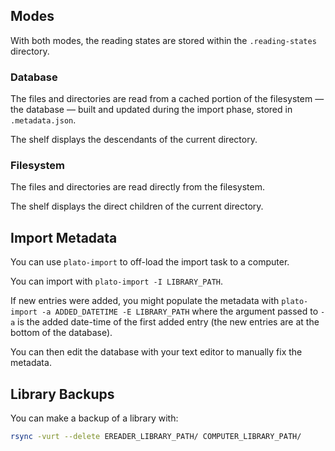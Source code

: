 ## Modes

With both modes, the reading states are stored within the `.reading-states` directory.

### Database

The files and directories are read from a cached portion of the filesystem — the database — built and updated during the import phase, stored in `.metadata.json`.

The shelf displays the descendants of the current directory.

### Filesystem

The files and directories are read directly from the filesystem.

The shelf displays the direct children of the current directory.

## Import Metadata

You can use `plato-import` to off-load the import task to a computer.

You can import with `plato-import -I LIBRARY_PATH`.

If new entries were added, you might populate the metadata with `plato-import -a ADDED_DATETIME -E LIBRARY_PATH` where the argument passed to `-a` is the added date-time of the first added entry (the new entries are at the bottom of the database).

You can then edit the database with your text editor to manually fix the metadata.

## Library Backups

You can make a backup of a library with:

```sh
rsync -vurt --delete EREADER_LIBRARY_PATH/ COMPUTER_LIBRARY_PATH/
```
